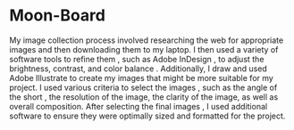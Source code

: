 # Moon-Board
My image collection process involved researching the web for appropriate images and then downloading them to my  laptop. I then used a variety of software tools to refine them , such as Adobe InDesign , to adjust the brightness, contrast, and color balance . Additionally, I draw and used Adobe Illustrate to create my images that might be more suitable for my project. I used various criteria to select the images , such as the angle of the short , the resolution of the image, the clarity of the image, as well as overall composition. After selecting  the final images , I used additional software to ensure they were optimally sized and formatted for the project.
